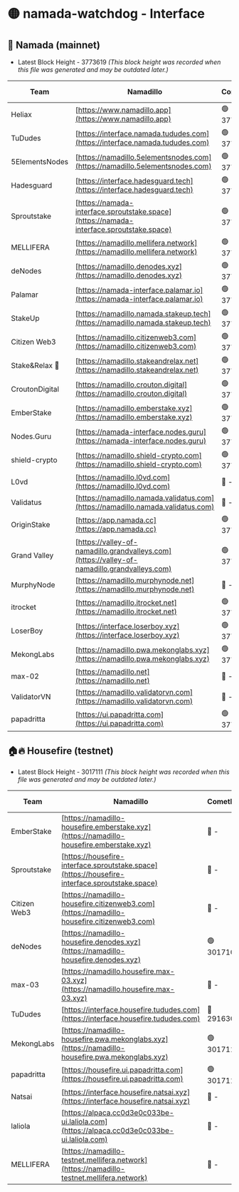 # 🟡 namada-watchdog - Interface

## 🚀 Namada (mainnet)
- Latest Block Height - 3773619 *(This block height was recorded when this file was generated and may be outdated later.)*

| Team | Namadillo | CometBFT | Indexer | MASP Indexer |
|-|-|-|-|-|
| Heliax | [https://www.namadillo.app](https://www.namadillo.app) | 🟢 3773595 | 🟢 3773594 | 🔴 3765769 |
| TuDudes | [https://interface.namada.tududes.com](https://interface.namada.tududes.com) | 🟢 3773595 | 🟢 3773594 | 🔴 3765769 |
| 5ElementsNodes | [https://namadillo.5elementsnodes.com](https://namadillo.5elementsnodes.com) | 🟢 3773595 | 🟢 3773595 | 🟢 3773560 |
| Hadesguard | [https://interface.hadesguard.tech](https://interface.hadesguard.tech) | 🟢 3773596 | 🟢 3773595 | 🔴 3765769 |
| Sproutstake | [https://namada-interface.sproutstake.space](https://namada-interface.sproutstake.space) | 🟢 3773596 | 🔴 - | 🔴 - |
| MELLIFERA | [https://namadillo.mellifera.network](https://namadillo.mellifera.network) | 🟢 3773599 | 🟢 3773599 | 🔴 3765769 |
| deNodes | [https://namadillo.denodes.xyz](https://namadillo.denodes.xyz) | 🟢 3773600 | 🟢 3773600 | 🟢 3773600 |
| Palamar | [https://namada-interface.palamar.io](https://namada-interface.palamar.io) | 🟢 3773600 | 🟢 3773600 | 🔴 3765769 |
| StakeUp | [https://namadillo.namada.stakeup.tech](https://namadillo.namada.stakeup.tech) | 🟢 3773601 | 🟢 3773601 | 🔴 3765769 |
| Citizen Web3 | [https://namadillo.citizenweb3.com](https://namadillo.citizenweb3.com) | 🟢 3773602 | 🟢 3773601 | 🔴 3765769 |
| Stake&Relax 🦥 | [https://namadillo.stakeandrelax.net](https://namadillo.stakeandrelax.net) | 🟢 3773602 | 🟢 3773602 | 🔴 3765769 |
| CroutonDigital | [https://namadillo.crouton.digital](https://namadillo.crouton.digital) | 🟢 3773603 | 🟢 3773603 | 🟢 3773603 |
| EmberStake | [https://namadillo.emberstake.xyz](https://namadillo.emberstake.xyz) | 🟢 3773603 | 🟢 3773603 | 🔴 3765769 |
| Nodes.Guru | [https://namada-interface.nodes.guru](https://namada-interface.nodes.guru) | 🟢 3773604 | 🟢 3773604 | 🟢 3773604 |
| shield-crypto | [https://namadillo.shield-crypto.com](https://namadillo.shield-crypto.com) | 🟢 3773604 | 🟢 3773604 | 🔴 - |
| L0vd | [https://namadillo.l0vd.com](https://namadillo.l0vd.com) | 🔴 - | 🔴 - | 🔴 - |
| Validatus | [https://namadillo.namada.validatus.com](https://namadillo.namada.validatus.com) | 🔴 - | 🔴 - | 🔴 - |
| OriginStake | [https://app.namada.cc](https://app.namada.cc) | 🟢 3773611 | 🟢 3773610 | 🔴 3765769 |
| Grand Valley | [https://valley-of-namadillo.grandvalleys.com](https://valley-of-namadillo.grandvalleys.com) | 🟢 3773611 | 🟢 3773611 | 🔴 3763785 |
| MurphyNode | [https://namadillo.murphynode.net](https://namadillo.murphynode.net) | 🔴 - | 🔴 - | 🔴 - |
| itrocket | [https://namadillo.itrocket.net](https://namadillo.itrocket.net) | 🟢 3773614 | 🟢 3773613 | 🔴 2993134 |
| LoserBoy | [https://interface.loserboy.xyz](https://interface.loserboy.xyz) | 🟢 3773614 | 🟢 3773614 | 🔴 3765769 |
| MekongLabs | [https://namadillo.pwa.mekonglabs.xyz](https://namadillo.pwa.mekonglabs.xyz) | 🟢 3773615 | 🟢 3773614 | 🔴 3765769 |
| max-02 | [https://namadillo.net](https://namadillo.net) | 🔴 - | 🔴 - | 🔴 - |
| ValidatorVN | [https://namadillo.validatorvn.com](https://namadillo.validatorvn.com) | 🔴 - | 🔴 - | 🔴 - |
| papadritta | [https://ui.papadritta.com](https://ui.papadritta.com) | 🟢 3773619 | 🟢 3773619 | 🟢 3773618 |

## 🏠🔥 Housefire (testnet)
- Latest Block Height - 3017111 *(This block height was recorded when this file was generated and may be outdated later.)*

| Team | Namadillo | CometBFT | Indexer | MASP Indexer |
|-|-|-|-|-|
| EmberStake | [https://namadillo-housefire.emberstake.xyz](https://namadillo-housefire.emberstake.xyz) | 🔴 - | 🔴 - | 🔴 - |
| Sproutstake | [https://housefire-interface.sproutstake.space](https://housefire-interface.sproutstake.space) | 🔴 - | 🔴 - | 🔴 - |
| Citizen Web3 | [https://namadillo-housefire.citizenweb3.com](https://namadillo-housefire.citizenweb3.com) | 🔴 - | 🔴 - | 🔴 - |
| deNodes | [https://namadillo-housefire.denodes.xyz](https://namadillo-housefire.denodes.xyz) | 🟢 3017101 | 🟢 3017100 | 🟢 3017101 |
| max-03 | [https://namadillo.housefire.max-03.xyz](https://namadillo.housefire.max-03.xyz) | 🔴 - | 🔴 - | 🔴 - |
| TuDudes | [https://interface.housefire.tududes.com](https://interface.housefire.tududes.com) | 🔴 2916306 | 🔴 2916306 | 🔴 2916306 |
| MekongLabs | [https://namadillo-housefire.pwa.mekonglabs.xyz](https://namadillo-housefire.pwa.mekonglabs.xyz) | 🟢 3017110 | 🟢 3017110 | 🟢 3017110 |
| papadritta | [https://housefire.ui.papadritta.com](https://housefire.ui.papadritta.com) | 🟢 3017111 | 🟢 3017111 | 🟢 3017111 |
| Natsai | [https://interface.housefire.natsai.xyz](https://interface.housefire.natsai.xyz) | 🔴 - | 🔴 - | 🔴 - |
| laliola | [https://alpaca.cc0d3e0c033be-ui.laliola.com](https://alpaca.cc0d3e0c033be-ui.laliola.com) | 🔴 - | 🔴 - | 🔴 - |
| MELLIFERA | [https://namadillo-testnet.mellifera.network](https://namadillo-testnet.mellifera.network) | 🔴 - | 🔴 2778001 | 🔴 2607259 |

